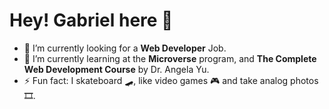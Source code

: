 # Hey! Gabriel here 🔆

- 🔭 I’m currently looking for a **Web Developer** Job.
- 🌱 I’m currently learning at the **Microverse** program, and **The Complete Web Development Course** by Dr. Angela Yu.
- ⚡ Fun fact: I skateboard 🛹, like video games 🎮 and take analog photos 🎞.

